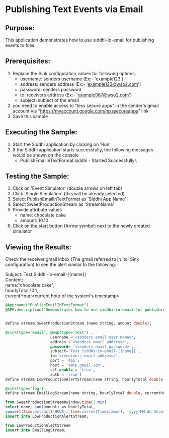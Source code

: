 # Publishing Text Events via Email

## Purpose:
This application demonstrates how to use siddhi-io-email for publishing events to files.

## Prerequisites:
1. Replace the Sink configuration values for following options.
    - username: senders username (Ex:- 'example123')
    - address: senders address (Ex:- 'example123@wso2.com')
    - password: senders password
    - to: receivers address (Ex:- 'example987@wso2.com')
    - subject: subject of the email
2. you need to enable access to "less secure apps" in the sender's gmail account via "https://myaccount.google.com/lesssecureapps" link
3. Save this sample

## Executing the Sample:
1. Start the Siddhi application by clicking on 'Run'
2. If the Siddhi application starts successfully, the following messages would be shown on the console
    * PublishEmailInTextFormat.siddhi - Started Successfully!.

## Testing the Sample:
1. Click on 'Event Simulator' (double arrows on left tab)
2. Click 'Single Simulation' (this will be already selected)
3. Select PublishEmailInTextFormat as 'Siddhi App Name'
4. Select SweetProductionStream as 'StreamName'
5. Provide attribute values
    - name: chocolate cake
    - amount: 10.10
6. Click on the start button (Arrow symbol) next to the newly created simulator

## Viewing the Results:
Check the receiver gmail inbox (The gmail referred to in 'to' Sink configuration) to see the alert similar to the following.

Subject: Test Siddhi-io-email-{{name}}<br/>
Content:<br/>
name:"chocolate cake",<br/>
hourlyTotal:10.1,<br/>
currentHour:<current hour of the system's timestamp>


```sql
@App:name("PublishEmailInTextFormat")
@APP:description("Demonstrates how to use siddhi-io-email for publishing events to files.")


define stream SweetProductionStream (name string, amount double);

@sink(type='email', @map(type='text') ,
                    username ='<senders email user name>',
                    address ='<senders email address>',
                    password= '<senders email password>',
                    subject='Test Siddhi-io-email-{{name}}', 
                    to='<receivers email address>',
                    port = '465',
                    host = 'smtp.gmail.com',
                    ssl.enable = 'true',
                    auth = 'true')                
define stream LowProductionAlertStream(name string, hourlyTotal double, currentHour  double);

@sink(type='log')
define stream EmailLogStream(name string, hourlyTotal double, currentHour  double);

from SweetProductionStream#window.time(1 min)
select name, sum(amount) as hourlyTotal,
convert(time:extract('HOUR', time:currentTimestamp(), 'yyyy-MM-dd hh:mm:ss'), 'double') as currentHour
insert into LowProductionAlertStream;

from LowProductionAlertStream
insert into EmailLogStream;
```